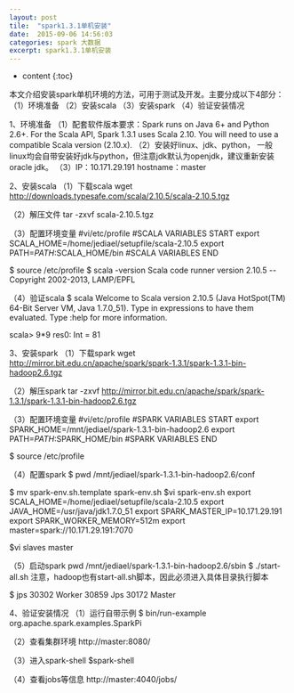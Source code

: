```yaml
---
layout: post
tile:  "spark1.3.1单机安装"
date:  2015-09-06 14:56:03
categories: spark 大数据 
excerpt: spark1.3.1单机安装
---
```


* content
{:toc}




本文介绍安装spark单机环境的方法，可用于测试及开发。主要分成以下4部分：
（1）环境准备
（2）安装scala
（3）安装spark
（4）验证安装情况

1、环境准备
（1）配套软件版本要求：Spark runs on Java 6+ and Python 2.6+. For the Scala API, Spark 1.3.1 uses Scala 2.10. You will need to use a compatible Scala version (2.10.x).
（2）安装好linux、jdk、python， 一般linux均会自带安装好jdk与python，但注意jdk默认为openjdk，建议重新安装oracle jdk。
（3）IP：10.171.29.191  hostname：master


2、安装scala
（1）下载scala
wget http://downloads.typesafe.com/scala/2.10.5/scala-2.10.5.tgz

（2）解压文件
tar -zxvf scala-2.10.5.tgz

（3）配置环境变量
#vi/etc/profile
#SCALA VARIABLES START
export SCALA_HOME=/home/jediael/setupfile/scala-2.10.5
export PATH=$PATH:$SCALA_HOME/bin
#SCALA VARIABLES END

$ source /etc/profile
$ scala -version
Scala code runner version 2.10.5 -- Copyright 2002-2013, LAMP/EPFL

（4）验证scala
$ scala
Welcome to Scala version 2.10.5 (Java HotSpot(TM) 64-Bit Server VM, Java 1.7.0_51).
Type in expressions to have them evaluated.
Type :help for more information.

scala> 9*9
res0: Int = 81

3、安装spark
（1）下载spark
wget http://mirror.bit.edu.cn/apache/spark/spark-1.3.1/spark-1.3.1-bin-hadoop2.6.tgz

（2）解压spark
tar -zxvf http://mirror.bit.edu.cn/apache/spark/spark-1.3.1/spark-1.3.1-bin-hadoop2.6.tgz

（3）配置环境变量
#vi/etc/profile
#SPARK VARIABLES START
export SPARK_HOME=/mnt/jediael/spark-1.3.1-bin-hadoop2.6
export PATH=$PATH:$SPARK_HOME/bin
#SPARK VARIABLES END

$ source /etc/profile

（4）配置spark
 $ pwd
/mnt/jediael/spark-1.3.1-bin-hadoop2.6/conf

$ mv spark-env.sh.template spark-env.sh
$vi spark-env.sh
export SCALA_HOME=/home/jediael/setupfile/scala-2.10.5
export JAVA_HOME=/usr/java/jdk1.7.0_51
export SPARK_MASTER_IP=10.171.29.191
export SPARK_WORKER_MEMORY=512m
export master=spark://10.171.29.191:7070

$vi slaves
master

（5）启动spark
pwd
/mnt/jediael/spark-1.3.1-bin-hadoop2.6/sbin
$ ./start-all.sh
注意，hadoop也有start-all.sh脚本，因此必须进入具体目录执行脚本

$ jps
30302 Worker
30859 Jps
30172 Master

4、验证安装情况
（1）运行自带示例
$ bin/run-example  org.apache.spark.examples.SparkPi

（2）查看集群环境
http://master:8080/

（3）进入spark-shell
$spark-shell

（4）查看jobs等信息
http://master:4040/jobs/
